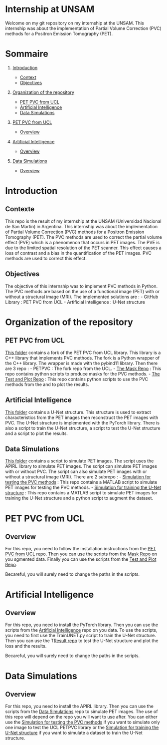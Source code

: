# Internship at UNSAM

Welcome on my git repository on my internship at the UNSAM.
This internship was about the implementation of Partial Volume Correction (PVC) methods for a Positron Emission Tomography (PET).


# Sommaire

1. [Introduction](#introduction)
    - [Context](#context)
    - [Objectives](#objectives)

2. [Organization of the repository](#organization-of-the-repository)
    - [PET PVC from UCL](#pet-pvc-from-ucl)
    - [Artificial Intelligence](#artificial-intelligence)
    - [Data Simulations](#data-simulations)

3. [PET PVC from UCL](#pet-pvc-from-ucl)
    - [Overview](#overview)

4. [Artificial Intelligence](#artificial-intelligence)
    - [Overview](#overview)

5. [Data Simulations](#data-simulations)
    - [Overview](#overview)

# Introduction

## Contexte

This repo is the result of my internship at the UNSAM (Universidad Nacional de San Martin) in Argentina. This internship was about the implementation of Partial Volume Correction (PVC) methods for a Positron Emission Tomography (PET). The PVC methods are used to correct the partial volume effect (PVE) which is a phenomenon that occurs in PET images. The PVE is due to the limited spatial resolution of the PET scanner. This effect causes a loss of contrast and a bias in the quantification of the PET images. PVC methods are used to correct this effect.

## Objectives

The objective of this internship was to implement PVC methods in Python. The PVC methods are based on the use of a functional image (PET) with or without a structural image (MRI). The implemented solutions are : 
    - GitHub Library : PET PVC from UCL
    - Artificial Intelligence : U-Net structure


# Organization of the repository

## PET PVC from UCL

[This folder](https://github.com/BaptCarr/Internship-UNSAM/tree/main/PET_PVC_UCL/) contains a fork of the PET PVC from UCL library. This library is a C++ library that implements PVC methods. The fork is a Python wrapper of the C++ library. The wrapper is made with the pybind11 library. Then there are 3 repo : 
    - PETPVC : The fork repo from the UCL.
    - [The Mask Repo](https://github.com/BaptCarr/Internship-UNSAM/tree/main/PET_PVC_UCL/Mask_PETPVC_UCL) : This repo contains python scripts to produce masks for the PVC methods.
    - [The Test and Plot Repo](https://github.com/BaptCarr/Internship-UNSAM/tree/main/PET_PVC_UCL/UCL_PlotOrCompute) : This repo contains python scripts to use the PVC methods from the and to plot the results.

## Artificial Intelligence

[This folder](https://github.com/BaptCarr/Internship-UNSAM/tree/main/Artificial_Intelligence/) contains a U-Net structure. This structure is used to extract characteristics from the PET images then reconstruct the PET images with PVC. The U-Net structure is implemented with the PyTorch library. There is also a script to train the U-Net structure, a script to test the U-Net structure and a script to plot the results.

## Data Simulations

[This folder](https://github.com/BaptCarr/Internship-UNSAM/tree/main/Data_Simulations/) contains a script to simulate PET images. The script uses the APIRL library to simulate PET images. The script can simulate PET images with or without PVC. The script can also simulate PET images with or without a structural image (MRI). There are 2 subrepo :
    - [Simulation for testing the PVC methods](https://github.com/BaptCarr/Internship-UNSAM/tree/main/Data_Simulations/Simulation_Test) : This repo contains a MATLAB script to simulate PET images for testing the PVC methods.
    - [Simulation for training the U-Net structure](https://github.com/BaptCarr/Internship-UNSAM/tree/main/Data_Simulations/Simulation_Dataset) : This repo contains a MATLAB script to simulate PET images for training the U-Net structure and a python script to augment the dataset.

# PET PVC from UCL

## Overview

For this repo, you need to follow the installation instructions from the [PET PVC from UCL](https://github.com/BaptCarr/Internship-UNSAM/tree/main/PET_PVC_UCL/PETPVC/) repo. Then you can use the scripts from the [Mask Repo](https://github.com/BaptCarr/Internship-UNSAM/tree/main/PET_PVC_UCL/Mask_PETPVC_UCL) on you sgmented data. Finally you can use the scripts from the [Test and Plot Repo](https://github.com/BaptCarr/Internship-UNSAM/tree/main/PET_PVC_UCL/UCL_PlotOrCompute).

Becareful, you will surely need to change the paths in the scripts.

# Artificial Intelligence

## Overview

For this repo, you need to install the PyTorch library. Then you can use the scripts from the [Artificial Intelligence](https://github.com/BaptCarr/Internship-UNSAM/tree/main/Artificial_Intelligence/) repo on you data. To use the scripts, you need to first use the TrainUNET.py script to train the U-Net structure. Then you can use the T[Result repo](https://github.com/BaptCarr/Internship-UNSAM/tree/main/Artificial_Intelligence/Result/) to test the U-Net structure and plot the loss and the results.

Becareful, you will surely need to change the paths in the scripts.

# Data Simulations

## Overview

For this repo, you need to install the APIRL library. Then you can use the scripts from the [Data Simulations](https://github.com/BaptCarr/Internship-UNSAM/tree/main/Data_Simulations/) repo to simulate PET images. The use of this repo will depend on the repo you will want to use after. You can either use the [Simulation for testing the PVC methods](https://github.com/BaptCarr/Internship-UNSAM/tree/main/Data_Simulations/Simulation_Test) if you want to simulate only one image to test the UCL PETPVC library or the [Simulation for training the U-Net structure](https://github.com/BaptCarr/Internship-UNSAM/tree/main/Data_Simulations/Simulation_Dataset) if you want to simulate a dataset to train the U-Net structure.


